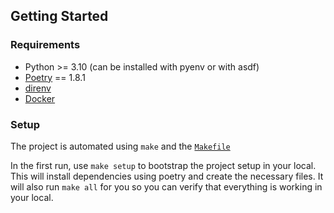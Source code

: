 ## Getting Started

### Requirements

- Python >= 3.10 (can be installed with pyenv or with asdf)
- [Poetry](https://python-poetry.org/) == 1.8.1
- [direnv](https://direnv.net/)
- [Docker](https://www.docker.com/)

### Setup

The project is automated using `make` and the [`Makefile`](Makefile)

In the first run, use `make setup` to bootstrap the project setup in your local. This will install dependencies using poetry and create the necessary files. It will also run `make all` for you so you can verify that everything is working in your local.